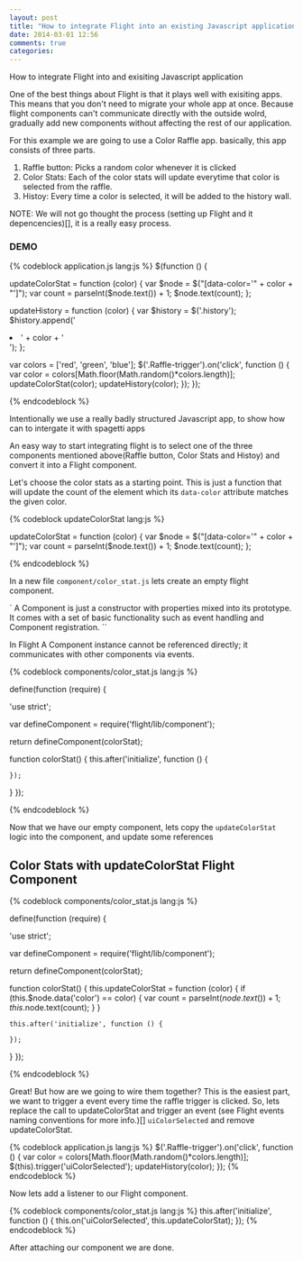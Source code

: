 ```yaml
---
layout: post
title: "How to integrate Flight into an existing Javascript application"
date: 2014-03-01 12:56
comments: true
categories: 
---
```


How to integrate Flight into and exisiting Javascript application

One of the best things about Flight is that it plays well with exisiting apps. This means that you don't need to migrate your whole app at once.
Because flight components can't communicate directly with the outside wolrd, gradually add new components without affecting the rest of our application.

For this example we are going to use a Color Raffle app. basically, this app consists of three parts.

1) Raffle button: Picks a random color whenever it is clicked
2) Color Stats: Each of the color stats will update everytime that color is selected from the raffle.
3) Histoy: Every time a color is selected, it will be added to the history wall.


NOTE: We will not go thought the process (setting up Flight and it depencencies)[], it is a really easy process.

### DEMO

{% codeblock application.js lang:js %}
$(function () {

  updateColorStat = function (color) {
    var $node = $("[data-color='" + color + "']");
    var count = parseInt($node.text()) + 1;
    $node.text(count);
  };

  updateHistory = function (color) {
    var $history = $('.history');
    $history.append('<li>' + color + '</li>');
  };

  var colors = ['red', 'green', 'blue'];
  $('.Raffle-trigger').on('click', function () {
    var color = colors[Math.floor(Math.random()*colors.length)];
    updateColorStat(color);
    updateHistory(color);
  });
});

{% endcodeblock %}


Intentionally we use a really badly structured Javascript app, to show how can to intergate it with spagetti apps

An easy way to start integrating flight is to select one of the three components mentioned above(Raffle button, Color Stats and Histoy) and convert it into a Flight component.

Let's choose the color stats as a starting point. This is just a function that will update the count of the element which its `data-color` attribute matches the given color.

{% codeblock updateColorStat lang:js %}

updateColorStat = function (color) {
  var $node = $("[data-color='" + color + "']");
  var count = parseInt($node.text()) + 1;
  $node.text(count);
};

{% endcodeblock %}

In a new file `component/color_stat.js` lets create an empty flight component.

`
A Component is just a constructor with properties mixed into its prototype. It comes with a set of basic functionality such as event handling and Component registration.
``

In Flight A Component instance cannot be referenced directly; it communicates with other components via events.

{% codeblock components/color_stat.js lang:js %}

define(function (require) {

  'use strict';

  var defineComponent = require('flight/lib/component');

  return defineComponent(colorStat);

  function colorStat() {
    this.after('initialize', function () {

    });
  }
});

{% endcodeblock %}

Now that we have our empty component, lets copy the `updateColorStat` logic into the component, and update some references

## Color Stats with updateColorStat Flight Component ##

{% codeblock components/color_stat.js lang:js %}

define(function (require) {

  'use strict';

  var defineComponent = require('flight/lib/component');

  return defineComponent(colorStat);

  function colorStat() {
    this.updateColorStat = function (color) {
      if (this.$node.data('color') == color) {
        var count = parseInt($node.text()) + 1;
        this.$node.text(count);
      }
    }

    this.after('initialize', function () {

    });
  }
});

{% endcodeblock %}


Great! But how are we going to wire them together? This is the easiest part, we want to trigger a event every time the raffle trigger is clicked. 
So, lets replace the call to updateColorStat and trigger an event (see Flight events naming conventions for more info.)[] `uiColorSelected` and remove updateColorStat.

{% codeblock application.js lang:js %}
$('.Raffle-trigger').on('click', function () {
  var color = colors[Math.floor(Math.random()*colors.length)];
  $(this).trigger('uiColorSelected');
  updateHistory(color);
});
{% endcodeblock %}

Now lets add a listener to our Flight component.

{% codeblock components/color_stat.js lang:js %}
this.after('initialize', function () {
  this.on('uiColorSelected', this.updateColorStat);
});
{% endcodeblock %}

After attaching our component we are done.

